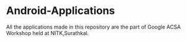 # Android-Applications
All the applications made in this repository are the part of Google ACSA Workshop held at NITK,Surathkal.
